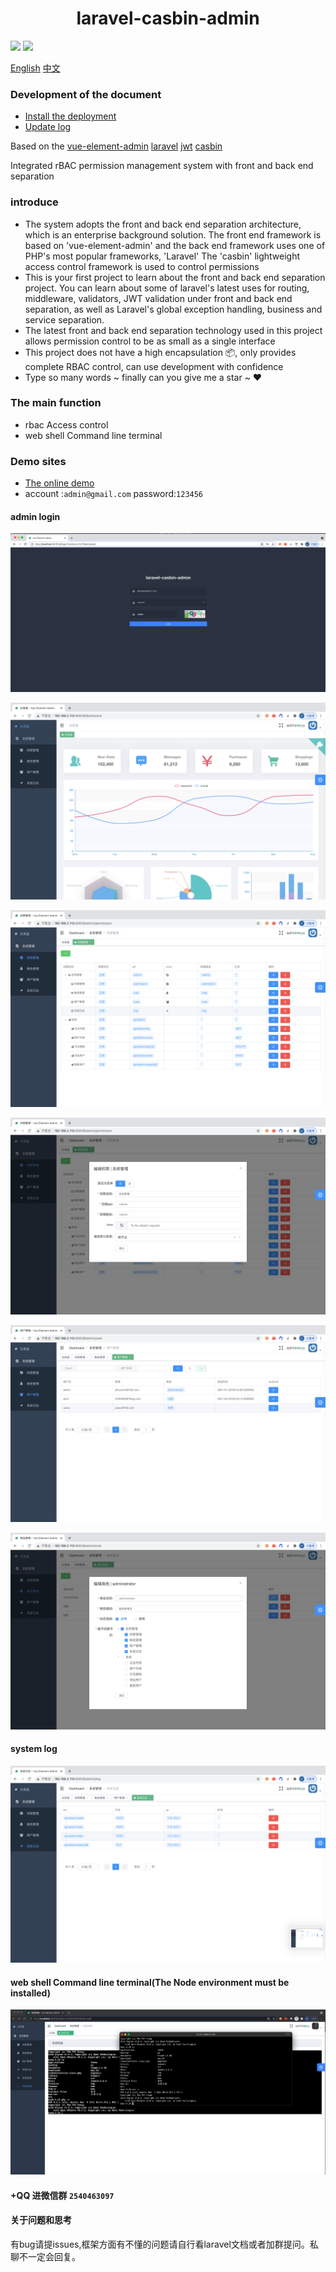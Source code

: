 <h1 align="center">laravel-casbin-admin</h1>

<p align="center">

<a href="https://packagist.org/packages/pltrue/thirdparty_oauth"><img src="https://img.shields.io/badge/license-MIT-green" /></a> 
<a href="https://packagist.org/packages/pltrue/thirdparty_oauth"><img src="https://img.shields.io/badge/php-v7.3+-blue" /></a> 
</p>
<a href="README.md">English</a>
<a href="README-ZH.md">中文</a>

### Development of the document
   * [Install the deployment](/docs/1.安装.md)
   * [Update log](/docs/0.1更新日志.md)

Based on the [vue-element-admin](https://panjiachen.github.io/vue-element-admin-site/zh/) 
[laravel](https://laravel.com/)
[jwt]()
[casbin](https://github.com/php-casbin/laravel-authz) 

Integrated rBAC permission management system with front and back end separation
### introduce

   * The system adopts the front and back end separation architecture, which is an enterprise background solution. The front end framework is based on 'vue-element-admin' and the back end framework uses one of PHP's most popular frameworks, 'Laravel'
     The 'casbin' lightweight access control framework is used to control permissions
   * This is your first project to learn about the front and back end separation project. You can learn about some of laravel's latest uses for routing, middleware, validators, JWT validation under front and back end separation, as well as Laravel's global exception handling, business and service separation.
   * The latest front and back end separation technology used in this project allows permission control to be as small as a single interface
   * This project does not have a high encapsulation 📦, only provides complete RBAC control, can use development with confidence
   * Type so many words ~ finally can you give me a star ~ ❤️
 
 
### The main function
 * rbac Access control
 * web shell Command line terminal

### Demo sites 
  * [The online demo](http://system.pltrue.top)
  * account :`admin@gmail.com` password:`123456`
  
#### admin login


![alt 属性文本](img/login.png)


![alt 属性文本](img/home.png)


![alt 属性文本](img/per.png)


![alt 属性文本](img/pro_u.png)


![alt 属性文本](img/user.png)


![alt 属性文本](img/user_update.png)

#### system log

![alt 属性文本](img/log.png)

#### web shell Command line terminal(The Node environment must be installed)

![alt 属性文本](img/command.png)

#### +QQ 进微信群 `2540463097`

#### 关于问题和思考
 有bug请提issues,框架方面有不懂的问题请自行看laravel文档或者加群提问。私聊不一定会回复。

